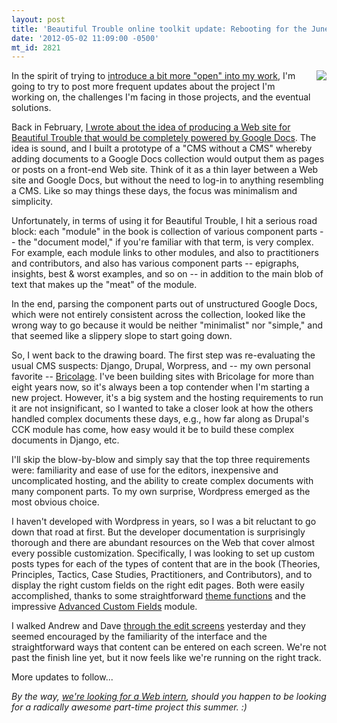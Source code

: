 ```yaml
---
layout: post
title: 'Beautiful Trouble online toolkit update: Rebooting for the June 1st launch.'
date: '2012-05-02 11:09:00 -0500'
mt_id: 2821
---
```


<img src="http://beautifultrouble.org/ui/img/h/Beautiful_Trouble_Book_Cover.png" style="float: right;margin: 0 0 10px 10px;" />

In the spirit of trying to [introduce a bit more "open" into my work](http://www.phillipadsmith.com/2012/04/reflecting-on-the-transformational-power-of-open.html), I'm going to try to post more frequent updates about the project I'm working on, the challenges I'm facing in those projects, and the eventual solutions.

Back in February, [I wrote about the idea of producing a Web site for Beautiful Trouble that would be completely powered by Google Docs](http://www.phillipadsmith.com/2012/02/beautiful-trouble-quick-update-on-building-a-google-docs-powered-toolkit-for-revolution.html). The idea is sound, and I built a prototype of a "CMS without a CMS" whereby adding documents to a Google Docs collection would output them as pages or posts on a front-end Web site. Think of it as a thin layer between a Web site and Google Docs, but without the need to log-in to anything resembling a CMS. Like so may things these days, the focus was minimalism and simplicity.

Unfortunately, in terms of using it for Beautiful Trouble, I hit a serious road block: each "module" in the book is collection of various component parts -- the "document model," if you're familiar with that term, is very complex. For example, each module links to other modules, and also to practitioners and contributors, and also has various component parts -- epigraphs, insights, best & worst examples, and so on -- in addition to the main blob of text that makes up the "meat" of the module.

In the end, parsing the component parts out of unstructured Google Docs, which were not entirely consistent across the collection, looked like the wrong way to go because it would be neither "minimalist" nor "simple," and that seemed like a slippery slope to start going down.

So, I went back to the drawing board. The first step was re-evaluating the usual CMS suspects: Django, Drupal, Worpress, and -- my own personal favorite -- [Bricolage](http://bricolagecms.org). I've been building sites with Bricolage for more than eight years now, so it's always been a top contender when I'm starting a new project. However, it's a big system and the hosting requirements to run it are not insignificant, so I wanted to take a closer look at how the others handled complex documents these days, e.g., how far along as Drupal's CCK module has come, how easy would it be to build these complex documents in Django, etc.

I'll skip the blow-by-blow and simply say that the top three requirements were: familiarity and ease of use for the editors, inexpensive and uncomplicated hosting, and the ability to create complex documents with many component parts. To my own surprise, Wordpress emerged as the most obvious choice.

I haven't developed with Wordpress in years, so I was a bit reluctant to go down that road at first. But the developer documentation is surprisingly thorough and there are abundant resources on the Web that cover almost every possible customization. Specifically, I was looking to set up custom posts types for each of the types of content that are in the book (Theories, Principles, Tactics, Case Studies, Practitioners, and Contributors), and to display the right custom fields on the right edit pages. Both were easily accomplished, thanks to some straightforward [theme functions](http://codex.wordpress.org/Post_Types) and the impressive [Advanced Custom Fields](http://www.advancedcustomfields.com/) module.

I walked Andrew and Dave [through the edit screens](https://docs.google.com/presentation/d/1Cc_v6auYQ8a1U8LfFiOA9Ox1FtcgjGdLIrjpW42m65w/edit) yesterday and they seemed encouraged by the familiarity of the interface and the straightforward ways that content can be entered on each screen. We're not past the finish line yet, but it now feels like we're running on the right track.

More updates to follow...

_By the way, [we're looking for a Web intern](http://blog.beautifultrouble.org/2012/04/26/activist-toolkit-project-looking-for-a-web-intern-and-an-editorialpromotions-intern/), should you happen to be looking for a radically awesome part-time project this summer. :)_
